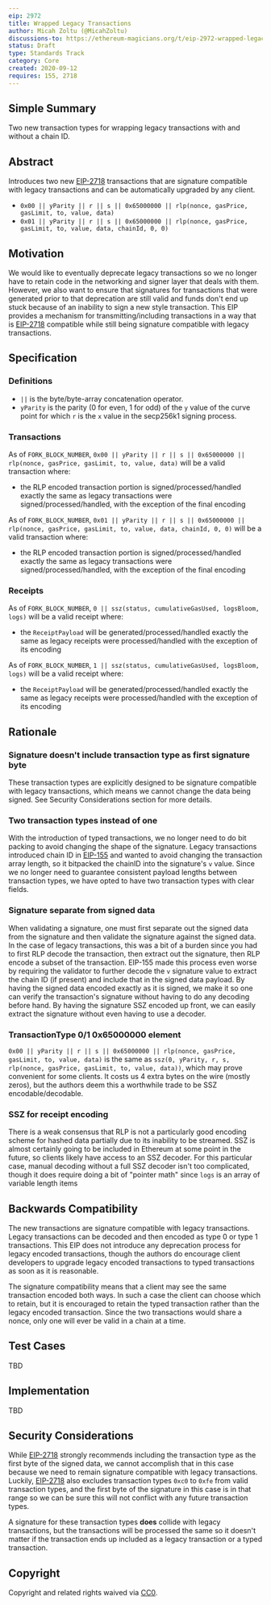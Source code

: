 ```yaml
---
eip: 2972
title: Wrapped Legacy Transactions
author: Micah Zoltu (@MicahZoltu)
discussions-to: https://ethereum-magicians.org/t/eip-2972-wrapped-legacy-transactions/4604
status: Draft
type: Standards Track
category: Core
created: 2020-09-12
requires: 155, 2718
---
```


## Simple Summary
Two new transaction types for wrapping legacy transactions with and without a chain ID.

## Abstract
Introduces two new [EIP-2718](./eip-2718.md) transactions that are signature compatible with legacy transactions and can be automatically upgraded by any client.

* `0x00 || yParity || r || s || 0x65000000 || rlp(nonce, gasPrice, gasLimit, to, value, data)`
* `0x01 || yParity || r || s || 0x65000000 || rlp(nonce, gasPrice, gasLimit, to, value, data, chainId, 0, 0)`

## Motivation
We would like to eventually deprecate legacy transactions so we no longer have to retain code in the networking and signer layer that deals with them.
However, we also want to ensure that signatures for transactions that were generated prior to that deprecation are still valid and funds don't end up stuck because of an inability to sign a new style transaction.
This EIP provides a mechanism for transmitting/including transactions in a way that is [EIP-2718](./eip-2718.md) compatible while still being signature compatible with legacy transactions.

## Specification
### Definitions
* `||` is the byte/byte-array concatenation operator.
* `yParity` is the parity (0 for even, 1 for odd) of the `y` value of the curve point for which `r` is the `x` value in the secp256k1 signing process.

### Transactions
As of `FORK_BLOCK_NUMBER`, `0x00 || yParity || r || s || 0x65000000 || rlp(nonce, gasPrice, gasLimit, to, value, data)` will be a valid transaction where:
* the RLP encoded transaction portion is signed/processed/handled exactly the same as legacy transactions were signed/processed/handled, with the exception of the final encoding

As of `FORK_BLOCK_NUMBER`, `0x01 || yParity || r || s || 0x65000000 || rlp(nonce, gasPrice, gasLimit, to, value, data, chainId, 0, 0)` will be a valid transaction where:
* the RLP encoded transaction portion is signed/processed/handled exactly the same as legacy transactions were signed/processed/handled, with the exception of the final encoding

### Receipts
As of `FORK_BLOCK_NUMBER`, `0 || ssz(status, cumulativeGasUsed, logsBloom, logs)` will be a valid receipt where:
* the `ReceiptPayload` will be generated/processed/handled exactly the same as legacy receipts were processed/handled with the exception of its encoding

As of `FORK_BLOCK_NUMBER`, `1 || ssz(status, cumulativeGasUsed, logsBloom, logs)` will be a valid receipt where:
* the `ReceiptPayload` will be generated/processed/handled exactly the same as legacy receipts were processed/handled with the exception of its encoding

## Rationale
### Signature doesn't include transaction type as first signature byte
These transaction types are explicitly designed to be signature compatible with legacy transactions, which means we cannot change the data being signed.
See Security Considerations section for more details.
### Two transaction types instead of one
With the introduction of typed transactions, we no longer need to do bit packing to avoid changing the shape of the signature.
Legacy transactions introduced chain ID in [EIP-155](./eip-155.md) and wanted to avoid changing the transaction array length, so it bitpacked the chainID into the signature's `v` value.
Since we no longer need to guarantee consistent payload lengths between transaction types, we have opted to have two transaction types with clear fields.
### Signature separate from signed data
When validating a signature, one must first separate out the signed data from the signature and then validate the signature against the signed data.
In the case of legacy transactions, this was a bit of a burden since you had to first RLP decode the transaction, then extract out the signature, then RLP encode a subset of the transaction.
EIP-155 made this process even worse by requiring the validator to further decode the `v` signature value to extract the chain ID (if present) and include that in the signed data payload.
By having the signed data encoded exactly as it is signed, we make it so one can verify the transaction's signature without having to do any decoding before hand.
By having the signature SSZ encoded up front, we can easily extract the signature without even having to use a decoder.
### TransactionType 0/1 0x65000000 element
`0x00 || yParity || r || s || 0x65000000 || rlp(nonce, gasPrice, gasLimit, to, value, data)` is the same as `ssz(0, yParity, r, s, rlp(nonce, gasPrice, gasLimit, to, value, data))`, which may prove convenient for some clients.  It costs us 4 extra bytes on the wire (mostly zeros), but the authors deem this a worthwhile trade to be SSZ encodable/decodable.
### SSZ for receipt encoding
There is a weak consensus that RLP is not a particularly good encoding scheme for hashed data partially due to its inability to be streamed.
SSZ is almost certainly going to be included in Ethereum at some point in the future, so clients likely have access to an SSZ decoder.
For this particular case, manual decoding without a full SSZ decoder isn't too complicated, though it does require doing a bit of "pointer math" since `logs` is an array of variable length items

## Backwards Compatibility
The new transactions are signature compatible with legacy transactions.
Legacy transactions can be decoded and then encoded as type 0 or type 1 transactions.
This EIP does not introduce any deprecation process for legacy encoded transactions, though the authors do encourage client developers to upgrade legacy encoded transactions to typed transactions as soon as it is reasonable.

The signature compatibility means that a client may see the same transaction encoded both ways.
In such a case the client can choose which to retain, but it is encouraged to retain the typed transaction rather than the legacy encoded transaction.
Since the two transactions would share a nonce, only one will ever be valid in a chain at a time.

## Test Cases
TBD

## Implementation
TBD

## Security Considerations
While [EIP-2718](./eip-2718.md) strongly recommends including the transaction type as the first byte of the signed data, we cannot accomplish that in this case because we need to remain signature compatible with legacy transactions.
Luckily, [EIP-2718](./eip-2718.md) also excludes transaction types `0xc0` to `0xfe` from valid transaction types, and the first byte of the signature in this case is in that range so we can be sure this will not conflict with any future transaction types.

A signature for these transaction types **does** collide with legacy transactions, but the transactions will be processed the same so it doesn't matter if the transaction ends up included as a legacy transaction or a typed transaction.

## Copyright
Copyright and related rights waived via [CC0](https://creativecommons.org/publicdomain/zero/1.0/).
